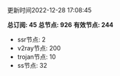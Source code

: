 更新时间2022-12-28 17:08:45

**总订阅: 45**
**总节点: 926**
**有效节点: 244**
- ssr节点: 2
- v2ray节点: 200
- trojan节点: 10
- ss节点: 32
